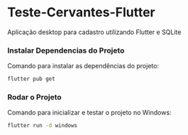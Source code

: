 
# Teste-Cervantes-Flutter
Aplicação desktop para cadastro utilizando Flutter e SQLite

### Instalar Dependencias do Projeto

Comando para instalar as dependências do projeto:

```sh
flutter pub get
```

### Rodar o Projeto
Comando para inicializar e testar o projeto no Windows: 

```sh
flutter run -d windows
```
